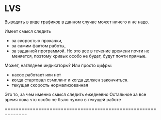 # LVS

Выводить в виде графиков в данном случае может ничего и не надо. 

Имеет смысл следить 
 - за скоростью прокачки, 
 - за самим фактом работы, 
 - за заданной программой.
Но это все в течение времени почти не меняется, поэтому кривых особо не будет, будут почти прямые. 

Может, нагляднее индикаторы? Или просто цифры:
- насос работает или нет
- когда стартовал сэмплинг и когда должен закончиться. 
- текущая скорость нормализованная

Это то, за чем именно смысл следить ежедневно
Остальное за все время пока что особо не было нужно в текущей работе

==============================================================
